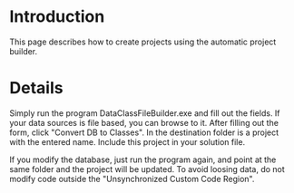 # Introduction #

This page describes how to create projects using the automatic project builder.

# Details #

Simply run the program DataClassFileBuilder.exe and fill out the fields. If your data sources is file based, you can browse to it. After filling out the form, click "Convert DB to Classes". In the destination folder is a project with the entered name. Include this project in your solution file.

If you modify the database, just run the program again, and point at the same folder and the project will be updated. To avoid loosing data, do not modify code outside the "Unsynchronized Custom Code Region".